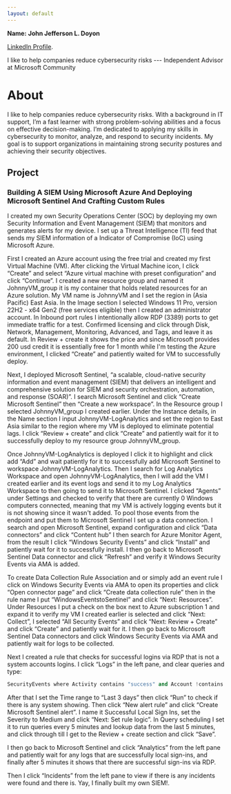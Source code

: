 ```yaml
---
layout: default
---
```


**Name:** **John Jefferson L. Doyon**

[LinkedIn Profile](https://www.linkedin.com/in/johnjefferson11/).

I like to help companies reduce cybersecurity risks --- Independent Advisor at Microsoft Community



# About

I like to help companies reduce cybersecurity risks. With a background in IT support, I’m a fast learner with strong problem-solving abilities and a focus on effective decision-making. I’m dedicated to applying my skills in cybersecurity to monitor, analyze, and respond to security incidents. My goal is to support organizations in maintaining strong security postures and achieving their security objectives.

## Project


### Building A SIEM Using Microsoft Azure And Deploying Microsoft Sentinel And Crafting Custom Rules

I created my own Security Operations Center (SOC) by deploying my own Security Information and Event Management (SIEM) that monitors and generates alerts for my device. I set up a Threat Intelligence (TI) feed that sends my SIEM information of a Indicator of Compromise (IoC) using Microsoft Azure. 

First I created an Azure account using the free trial and created my first Virtual Machine (VM). After clicking the Virtual Machine icon, I click “Create” and select “Azure virtual machine with preset configuration” and click “Continue”. I created a new resource group and named it JohnnyVM_group it is my container that holds related resources for an Azure solution. My VM name is JohnnyVM and I set the region in (Asia Pacific) East Asia. In the Image section I selected Windows 11 Pro, version 22H2 - x64 Gen2 (free services eligible) then I created an administrator account. In Inbound port rules I intentionally allow RDP (3389) ports to get immediate traffic for a test. Confirmed licensing and click through Disk, Network, Management, Monitoring, Advanced, and Tags, and leave it as default. In Review + create it shows the price and since Microsoft provides 200 usd credit it is essentially free for 1 month while I'm testing the Azure environment, I clicked “Create” and patiently waited for VM to successfully deploy. 

Next, I deployed Microsoft Sentinel, “a scalable, cloud-native security information and event management (SIEM) that delivers an intelligent and comprehensive solution for SIEM and security orchestration, automation, and response (SOAR)”. I search Microsoft Sentinel and click “Create Microsoft Sentinel” then “Create a new workspace”. In the Resource group I selected JohnnyVM_group I created earlier. Under the Instance details, in the Name section I input JohnnyVM-LogAnalytics and set the region to East Asia similar to the region where my VM is deployed to eliminate potential lags. I click “Review + create” and click “Create” and patiently wait for it to successfully deploy to my resource group JohnnyVM_group. 

Once JohnnyVM-LogAnalytics is deployed I click it to highlight and click add “Add” and wait patiently for it to successfully add Microsoft Sentinel to workspace JohnnyVM-LogAnalytics. Then I search for Log Analytics Workspace and open JohnnyVM-LogAnalytics, then I will add the VM I created earlier and its event logs and send it to my Log Analytics Workspace to then going to send it to Microsoft Sentinel. I clicked “Agents” under Settings and checked to verify that there are currently 0 Windows computers connected, meaning that my VM is actively logging events but it is not showing since it wasn't added. To pool those events from the endpoint and put them to Microsoft Sentinel I set up a data connection. I search and open Microsoft Sentinel, expand configuration and click “Data connectors” and click “Content hub” I then search for Azure Monitor Agent, from the result I click “Windows Security Events” and click “Install” and patiently wait for it to successfully install. I then go back to Microsoft Sentinel Data connector and click “Refresh” and verify it Windows Security Events via AMA is added. 

To create Data Collection Rule Association and or simply add an event rule I click on Windows Security Events via AMA to open its properties and click “Open connector page” and click “Create data collection rule” then in the rule name I put “WindowsEventstoSentinel” and click “Next: Resources”. Under Resources I put a check on the box next to Azure subscription 1 and expand it to verify my VM I created earlier is selected and click “Next: Collect”, I selected “All Security Events” and click “Next: Review + Create” and click “Create” and patiently wait for it. I then go back to Microsoft Sentinel Data connectors and click Windows Security Events via AMA and patiently wait for logs to be collected. 

Next I created a rule that checks for successful logins via RDP that is not a system accounts logins. I click “Logs” in the left pane, and clear queries and type:
```python
SecurityEvents where Activity contains "success" and Account !contains "system"
```

After that I set the Time range to “Last 3 days” then click “Run” to check if there is any system showing. Then click “New alert rule” and click “Create Microsoft Sentinel alert”. I name it Successful Local Sign Ins, set the Severity to Medium and click “Next: Set rule logic”. In Query scheduling I set it to run queries every 5 minutes and lookup data from the last 5 minutes, and click through till I get to the Review + create section and click “Save”. 

I then go back to Microsoft Sentinel and click “Analytics” from the left pane and patiently wait for any logs that are successfully local sign-ins, and finally after 5 minutes it shows that there are successful sign-ins via RDP. 

Then I click “Incidents” from the left pane to view if there is any incidents were found and there is. Yay, I finally built my own SIEM!. 






